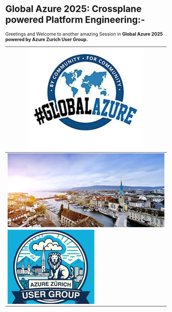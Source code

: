 # Global Azure 2025: Crossplane powered Platform Engineering:-

Greetings and Welcome to another amazing Session in __Global Azure 2025 powered by Azure Zurich User Group.__

| <img src="Images/01-Global-Azure.jpg" alt="Global Azure"> |
| --------- |
| __<img src="Images/02-Zurich-CH.jpg" alt="Zurich Switzerland">__ |
| __<Centre><img src="Images/03-AZUG.jpg" alt="Azure Zurich User Group"></Centre>__ |


